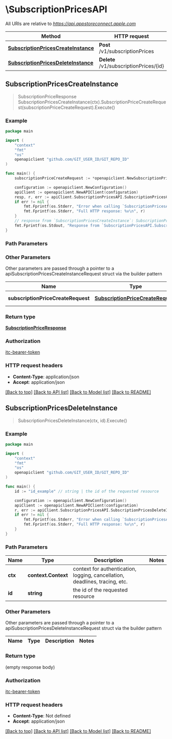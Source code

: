 # \SubscriptionPricesAPI

All URIs are relative to *https://api.appstoreconnect.apple.com*

Method | HTTP request | Description
------------- | ------------- | -------------
[**SubscriptionPricesCreateInstance**](SubscriptionPricesAPI.md#SubscriptionPricesCreateInstance) | **Post** /v1/subscriptionPrices | 
[**SubscriptionPricesDeleteInstance**](SubscriptionPricesAPI.md#SubscriptionPricesDeleteInstance) | **Delete** /v1/subscriptionPrices/{id} | 



## SubscriptionPricesCreateInstance

> SubscriptionPriceResponse SubscriptionPricesCreateInstance(ctx).SubscriptionPriceCreateRequest(subscriptionPriceCreateRequest).Execute()



### Example

```go
package main

import (
	"context"
	"fmt"
	"os"
	openapiclient "github.com/GIT_USER_ID/GIT_REPO_ID"
)

func main() {
	subscriptionPriceCreateRequest := *openapiclient.NewSubscriptionPriceCreateRequest(*openapiclient.NewSubscriptionPriceCreateRequestData("Type_example", *openapiclient.NewSubscriptionPriceCreateRequestDataRelationships(*openapiclient.NewSubscriptionAppStoreReviewScreenshotCreateRequestDataRelationshipsSubscription(*openapiclient.NewPromotedPurchaseRelationshipsSubscriptionData("Type_example", "Id_example")), *openapiclient.NewSubscriptionPriceCreateRequestDataRelationshipsSubscriptionPricePoint(*openapiclient.NewSubscriptionIntroductoryOfferRelationshipsSubscriptionPricePointData("Type_example", "Id_example"))))) // SubscriptionPriceCreateRequest | SubscriptionPrice representation

	configuration := openapiclient.NewConfiguration()
	apiClient := openapiclient.NewAPIClient(configuration)
	resp, r, err := apiClient.SubscriptionPricesAPI.SubscriptionPricesCreateInstance(context.Background()).SubscriptionPriceCreateRequest(subscriptionPriceCreateRequest).Execute()
	if err != nil {
		fmt.Fprintf(os.Stderr, "Error when calling `SubscriptionPricesAPI.SubscriptionPricesCreateInstance``: %v\n", err)
		fmt.Fprintf(os.Stderr, "Full HTTP response: %v\n", r)
	}
	// response from `SubscriptionPricesCreateInstance`: SubscriptionPriceResponse
	fmt.Fprintf(os.Stdout, "Response from `SubscriptionPricesAPI.SubscriptionPricesCreateInstance`: %v\n", resp)
}
```

### Path Parameters



### Other Parameters

Other parameters are passed through a pointer to a apiSubscriptionPricesCreateInstanceRequest struct via the builder pattern


Name | Type | Description  | Notes
------------- | ------------- | ------------- | -------------
 **subscriptionPriceCreateRequest** | [**SubscriptionPriceCreateRequest**](SubscriptionPriceCreateRequest.md) | SubscriptionPrice representation | 

### Return type

[**SubscriptionPriceResponse**](SubscriptionPriceResponse.md)

### Authorization

[itc-bearer-token](../README.md#itc-bearer-token)

### HTTP request headers

- **Content-Type**: application/json
- **Accept**: application/json

[[Back to top]](#) [[Back to API list]](../README.md#documentation-for-api-endpoints)
[[Back to Model list]](../README.md#documentation-for-models)
[[Back to README]](../README.md)


## SubscriptionPricesDeleteInstance

> SubscriptionPricesDeleteInstance(ctx, id).Execute()



### Example

```go
package main

import (
	"context"
	"fmt"
	"os"
	openapiclient "github.com/GIT_USER_ID/GIT_REPO_ID"
)

func main() {
	id := "id_example" // string | the id of the requested resource

	configuration := openapiclient.NewConfiguration()
	apiClient := openapiclient.NewAPIClient(configuration)
	r, err := apiClient.SubscriptionPricesAPI.SubscriptionPricesDeleteInstance(context.Background(), id).Execute()
	if err != nil {
		fmt.Fprintf(os.Stderr, "Error when calling `SubscriptionPricesAPI.SubscriptionPricesDeleteInstance``: %v\n", err)
		fmt.Fprintf(os.Stderr, "Full HTTP response: %v\n", r)
	}
}
```

### Path Parameters


Name | Type | Description  | Notes
------------- | ------------- | ------------- | -------------
**ctx** | **context.Context** | context for authentication, logging, cancellation, deadlines, tracing, etc.
**id** | **string** | the id of the requested resource | 

### Other Parameters

Other parameters are passed through a pointer to a apiSubscriptionPricesDeleteInstanceRequest struct via the builder pattern


Name | Type | Description  | Notes
------------- | ------------- | ------------- | -------------


### Return type

 (empty response body)

### Authorization

[itc-bearer-token](../README.md#itc-bearer-token)

### HTTP request headers

- **Content-Type**: Not defined
- **Accept**: application/json

[[Back to top]](#) [[Back to API list]](../README.md#documentation-for-api-endpoints)
[[Back to Model list]](../README.md#documentation-for-models)
[[Back to README]](../README.md)

